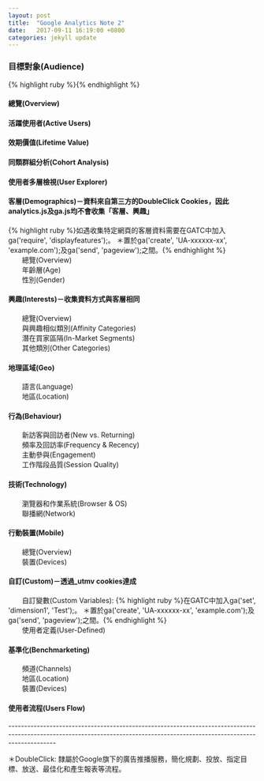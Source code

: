 ```yaml
---
layout: post
title:  "Google Analytics Note 2"
date:   2017-09-11 16:19:00 +0800
categories: jekyll update
---
```

<h3>目標對象(Audience)</h3>
{% highlight ruby %}{% endhighlight %}
<h4>總覽(Overview)</h4>
<h4>活躍使用者(Active Users)</h4>
<h4>效期價值(Lifetime Value)</h4>
<h4>同類群組分析(Cohort Analysis)</h4>
<h4>使用者多層檢視(User Explorer)</h4>
<h4>客層(Demographics)－資料來自第三方的DoubleClick Cookies，因此analytics.js及ga.js均不會收集「客層、興趣」</h4>
{% highlight ruby %}如遇收集特定網頁的客層資料需要在GATC中加入ga('require', 'displayfeatures');。
＊置於ga('create', 'UA-xxxxxx-xx', 'example.com');及ga('send', 'pageview');之間。{% endhighlight %}<br>
　　總覽(Overview)<br>
　　年齡層(Age)<br>
　　性別(Gender)<br>
<h4>興趣(Interests)－收集資料方式與客層相同</h4>
　　總覽(Overview)<br>
　　與興趣相似類別(Affinity Categories)<br>
　　潛在買家區隔(In-Market Segments)<br>
　　其他類別(Other Categories)<br>
<h4>地理區域(Geo)</h4>
　　語言(Language)<br>
　　地區(Location)<br>
<h4>行為(Behaviour)</h4>
　　新訪客與回訪者(New vs. Returning)<br>
　　頻率及回訪率(Frequency & Recency)<br>
　　主動參與(Engagement)<br>
　　工作階段品質(Session Quality)<br>
<h4>技術(Technology)</h4>
　　瀏覽器和作業系統(Browser & OS)<br>
　　聯播網(Network)<br>
<h4>行動裝置(Mobile)</h4>
　　總覽(Overview)<br>
　　裝置(Devices)<br>
<h4>自訂(Custom)－透過_utmv cookies達成</h4>
　　自訂變數(Custom Variables): 
{% highlight ruby %}在GATC中加入ga('set', 'dimension1', 'Test');。
＊置於ga('create', 'UA-xxxxxx-xx', 'example.com');及ga('send', 'pageview');之間。{% endhighlight %}<br>
　　使用者定義(User-Defined)<br>
<h4>基準化(Benchmarketing)</h4>
　　頻道(Channels)<br>
　　地區(Location)<br>
　　裝置(Devices)<br>
<h4>使用者流程(Users Flow)</h4>


---------------------------------------------------------------------------------------------------------------------------------------------------------------------------<br>

＊DoubleClick: 隸屬於Google旗下的廣告推播服務，簡化規劃、投放、指定目標、放送、最佳化和產生報表等流程。<br>


